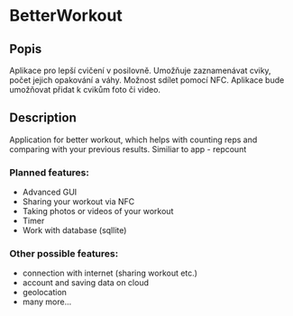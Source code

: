 # BetterWorkout
## Popis
Aplikace pro lepší cvičení v posilovně. Umožňuje zaznamenávat cviky, počet jejich opakování a váhy. Možnost sdílet pomocí NFC. Aplikace bude umožňovat přidat k cvikům foto či video.

## Description
Application for better workout, which helps with counting reps and comparing with your previous results.
Similiar to app - repcount

### Planned features:
* Advanced GUI
* Sharing your workout via NFC
* Taking photos or videos of your workout
* Timer
* Work with database (sqllite)

### Other possible features:
* connection with internet (sharing workout etc.)
* account and saving data on cloud
* geolocation
* many more...
